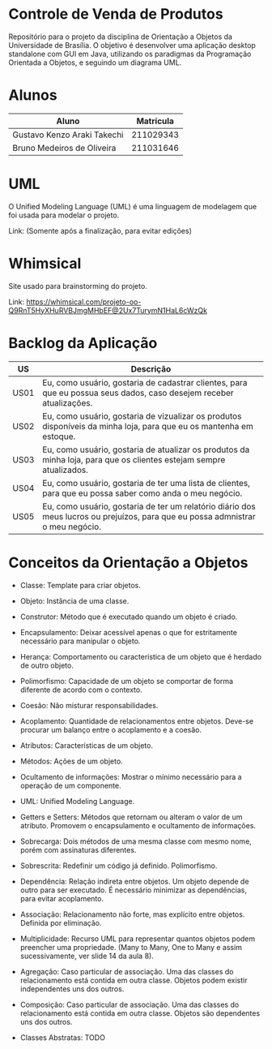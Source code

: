 # Controle de Venda de Produtos

Repositório para o projeto da disciplina de Orientação a Objetos da Universidade de Brasília. O objetivo é desenvolver uma aplicação desktop standalone com GUI em Java, utilizando os paradigmas da Programação Orientada a Objetos, e seguindo um diagrama UML.

# Alunos

| Aluno                       | Matrícula |
| --------------------------- | --------- |
| Gustavo Kenzo Araki Takechi | 211029343 |
| Bruno Medeiros de Oliveira  | 211031646 |

# UML

O Unified Modeling Language (UML) é uma linguagem de modelagem que foi usada para modelar o projeto.

Link: (Somente após a finalização, para evitar edições)

# Whimsical

Site usado para brainstorming do projeto.

Link: https://whimsical.com/projeto-oo-Q9RnT5HyXHuRVBJmgMHbEF@2Ux7TurymN1HaL6cWzQk

# Backlog da Aplicação

| US   | Descrição                                                                                                                       |
| ---- | ------------------------------------------------------------------------------------------------------------------------------- |
| US01 | Eu, como usuário, gostaria de cadastrar clientes, para que eu possua seus dados, caso desejem receber atualizações.             |
| US02 | Eu, como usuário, gostaria de vizualizar os produtos disponíveis da minha loja, para que eu os mantenha em estoque.             |
| US03 | Eu, como usuário, gostaria de atualizar os produtos da minha loja, para que os clientes estejam sempre atualizados.             |
| US04 | Eu, como usuário, gostaria de ter uma lista de clientes, para que eu possa saber como anda o meu negócio.                       |
| US05 | Eu, como usuário, gostaria de ter um relatório diário dos meus lucros ou prejuízos, para que eu possa admnistrar o meu negócio. |

# Conceitos da Orientação a Objetos

- Classe: Template para criar objetos.

- Objeto: Instância de uma classe.

- Construtor: Método que é executado quando um objeto é criado.

- Encapsulamento: Deixar acessível apenas o que for estritamente necessário para manipular o objeto.

- Herança: Comportamento ou característica de um objeto que é herdado de outro objeto.

- Polimorfismo: Capacidade de um objeto se comportar de forma diferente de acordo com o contexto.

- Coesão: Não misturar responsabilidades.

- Acoplamento: Quantidade de relacionamentos entre objetos. Deve-se procurar um balanço entre o acoplamento e a coesão.

- Atributos: Características de um objeto.

- Métodos: Ações de um objeto.

- Ocultamento de informações: Mostrar o mínimo necessário para a operação de um componente.

- UML: Unified Modeling Language.

- Getters e Setters: Métodos que retornam ou alteram o valor de um atributo. Promovem o encapsulamento e ocultamento de informações.

- Sobrecarga: Dois métodos de uma mesma classe com mesmo nome, porém com assinaturas diferentes.

- Sobrescrita: Redefinir um código já definido. Polimorfismo.

- Dependência: Relação indireta entre objetos. Um objeto depende de outro para ser executado. É necessário minimizar as dependências, para evitar acoplamento.

- Associação: Relacionamento não forte, mas explícito entre objetos. Definida por eliminação.

- Multiplicidade: Recurso UML para representar quantos objetos podem preencher uma propriedade. (Many to Many, One to Many e assim sucessivamente, ver slide 14 da aula 8).

- Agregação: Caso particular de associação. Uma das classes do relacionamento está contida em outra classe. Objetos podem existir independentes uns dos outros.

- Composição: Caso particular de associação. Uma das classes do relacionamento está contida em outra classe. Objetos são dependentes uns dos outros.

- Classes Abstratas: TODO
